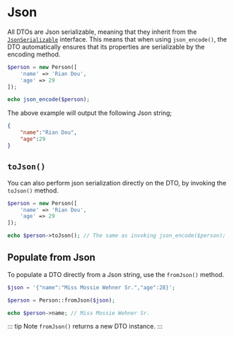 # Json

All DTOs are Json serializable, meaning that they inherit from the [`JsonSerializable`](http://php.net/manual/en/class.jsonserializable.php) interface.
This means that when using `json_encode()`, the DTO automatically ensures that its properties are serializable by the encoding method.

```php
$person = new Person([
    'name' => 'Rian Dou',
    'age' => 29
]);

echo json_encode($person);
```

The above example will output the following Json string;

``` json
{
    "name":"Rian Dou",
    "age":29
}
```

## `toJson()`

You can also perform json serialization directly on the DTO, by invoking the `toJson()` method.

```php
$person = new Person([
    'name' => 'Rian Dou',
    'age' => 29
]);

echo $person->toJson(); // The same as invoking json_encode($person);
```

## Populate from Json

To populate a DTO directly from a Json string, use the `fromJson()` method.

``` php
$json = '{"name":"Miss Mossie Wehner Sr.","age":28}';

$person = Person::fromJson($json);

echo $person->name; // Miss Mossie Wehner Sr.
```

::: tip Note
`fromJson()` returns a new DTO instance.
:::
